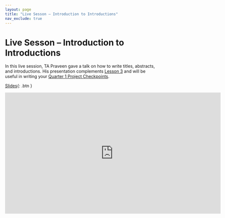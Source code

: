 ```yaml
---
layout: page
title: "Live Sesson – Introduction to Introductions"
nav_exclude: true
---
```


# Live Sesson – Introduction to Introductions

In this live session, TA Praveen gave a talk on how to write titles, abstracts, and introductions. His presentation complements [Lesson 3](../../03) and will be useful in writing your [Quarter 1 Project Checkpoints](../../../../assignments/projects/q1).

[Slides](5-intro-to-intros.pdf){: .btn }

<center><iframe width="711" height="400" src="https://www.youtube.com/embed/X9gbQ7pme1E" title="YouTube video player" frameborder="0" allow="accelerometer; autoplay; clipboard-write; encrypted-media; gyroscope; picture-in-picture" allowfullscreen></iframe></center>